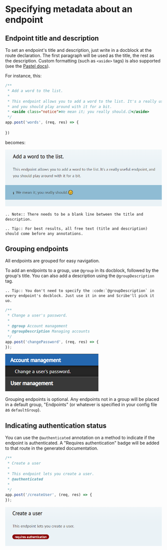 # Specifying metadata about an endpoint

## Endpoint title and description
To set an endpoint's title and description, just write in a docblock at the route declaration. The first paragraph will be used as the title, the rest as the description. Custom formatting (such as `<aside>` tags) is also supported (see the [Pastel docs](http://github.com/knuckleswtf/pastel-js)).

For instance, this:

```js
/**
 * Add a word to the list.
 *
 * This endpoint allows you to add a word to the list. It's a really useful endpoint,
 * and you should play around with it for a bit.
 * <aside class="notice">We mean it; you really should.😕</aside>
 */
app.post('words', (req, res) => {
    
})
```

becomes:

![](../images/endpoint-title-description.png)

```eval_rst
.. Note:: There needs to be a blank line between the title and description.
```

```eval_rst
.. Tip:: For best results, all free text (title and description) should come before any annotations.
```

## Grouping endpoints
All endpoints are grouped for easy navigation.

To add an endpoints to a group, use `@group` in its docblock, followed by the group's title. You can also add a description using the `@groupDescription` tag.

```eval_rst
.. Tip:: You don't need to specify the :code:`@groupDescription` in every endpoint's docblock. Just use it in one and Scribe'll pick it uo.
```

```js
/**
 * Change a user's password.
 * 
 * @group Account management
 * @groupDescription Managing accounts
 */
app.post('changePassword', (req, res) => {
});
``` 

![](../images/endpoint-groups.png)

Grouping endpoints is optional. Any endpoints not in a group will be placed in a default group, "Endpoints" (or whatever is specified in your config file as `defaultGroup`).

## Indicating authentication status
You can use the `@authenticated` annotation on a method to indicate if the endpoint is authenticated. A "Requires authentication" badge will be added to that route in the generated documentation. 

```js
/**
 * Create a user
 * 
 * This endpoint lets you create a user.
 * @authenticated
 *
 */
app.post('/createUser', (req, res) => {
});
```

![](../images/endpoint-auth.png)
